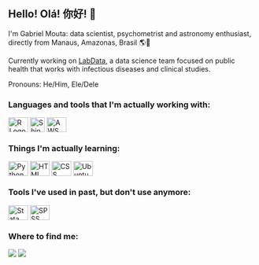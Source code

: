 ## Hello! Olá! 你好! 👋

I'm Gabriel Mouta: data scientist, psychometrist and astronomy enthusiast, directly from Manaus, Amazonas, Brasil 🌎🌌


Currently working on <a href="https://www.instagram.com/labdatamanaus/">LabData</a>, a data science team focused on public health that works with infectious diseases and clinical studies.

Pronouns: He/Him, Ele/Dele

### Languages and tools that I'm actually working with:
<div style="display: inline_block">
  
  <img align="center" alt="R Logo" height="30" width="40" src="https://cdn.jsdelivr.net/gh/devicons/devicon/icons/rstudio/rstudio-original.svg">
  <img align="center" alt="Shiny Logo" height="30" width="30" src="https://rstudio-education.github.io/shiny-course/images/shiny.png">
  <img align="center" alt="AWS Logo" height="30" width="40" src="https://upload.wikimedia.org/wikipedia/commons/5/5c/AWS_Simple_Icons_AWS_Cloud.svg">
  
</div>

### Things I'm actually learning:

<div style="display: inline_block">
  <img align="center" alt="Python Logo" height="30" width="40" src="https://cdn.jsdelivr.net/gh/devicons/devicon/icons/python/python-original.svg">
  <img align="center" alt="HTML Logo" height="30" width="40" src="https://cdn.jsdelivr.net/gh/devicons/devicon/icons/html5/html5-original.svg">
  <img align="center" alt="CSS  Logo" height="30" width="40" src="https://cdn.jsdelivr.net/gh/devicons/devicon/icons/css3/css3-original.svg">
  <img align="center" alt="Ubuntu Logo" height="30" width="40" src="https://cdn.jsdelivr.net/gh/devicons/devicon/icons/ubuntu/ubuntu-plain.svg">

</div>

### Tools I've used in past, but don't use anymore:

<div style="display: inline_block">
   
  <img align="center" alt="Stata  Logo" height="30" width="40" src="https://www.stata.com/includes/images/stata-logo-blue.svg">
  <img align="center" alt="SPSS  Logo" height="30" width="40" src="https://cdn.jsdelivr.net/gh/devicons/devicon/icons/spss/spss-plain.svg">

</div>

 ### Where to find me:
<div>
  <a href="https://www.linkedin.com/in/gabrielmouta/" target="_blank"><img src="https://img.shields.io/badge/-LinkedIn-%230077B5?style=for-the-badge&logo=linkedin&logoColor=white" target="_blank"></a> 
  <a href = "mailto:gdsmbm@gmail.com"><img src="https://img.shields.io/badge/-Gmail-%23333?style=for-the-badge&logo=gmail&logoColor=white" target="_blank"></a>
 
</div>
